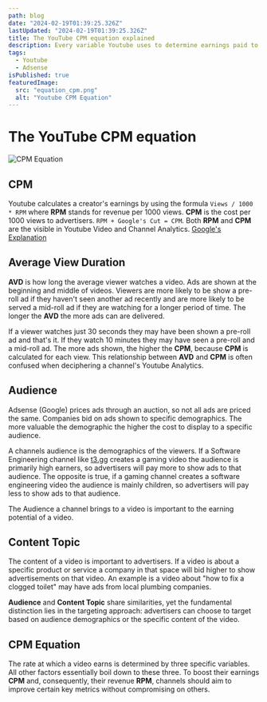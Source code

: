 ```yaml
---
path: blog
date: "2024-02-19T01:39:25.326Z"
lastUpdated: "2024-02-19T01:39:25.326Z"
title: The YouTube CPM equation explained
description: Every variable Youtube uses to determine earnings paid to creators
tags:
  - Youtube
  - Adsense
isPublished: true
featuredImage:
  src: "equation_cpm.png"
  alt: "Youtube CPM Equation"
---
```


# The YouTube CPM equation

![CPM Equation](images/equation_cpm.svg)

## CPM

Youtube calculates a creator's earnings by using the formula `Views / 1000 * RPM` where **RPM** stands for revenue per 1000 views. **CPM** is the cost per 1000 views to advertisers. `RPM + Google's Cut = CPM`. Both **RPM** and **CPM** are the visible in Youtube Video and Channel Analytics. [Google's Explanation](https://support.google.com/youtube/answer/9314357?hl=en)

## Average View Duration

**AVD** is how long the average viewer watches a video. Ads are shown at the beginning and middle of videos. Viewers are more likely to be show a pre-roll ad if they haven't seen another ad recently and are more likely to be served a mid-roll ad if they are watching for a longer period of time. The longer the **AVD** the more ads can are delivered.

If a viewer watches just 30 seconds they may have been shown a pre-roll ad and that's it. If they watch 10 minutes they may have seen a pre-roll and a mid-roll ad. The more ads shown, the higher the **CPM**, because **CPM** is calculated for each view. This relationship between **AVD** and **CPM** is often confused when deciphering a channel's Youtube Analytics.

## Audience

Adsense (Google) prices ads through an auction, so not all ads are priced the same. Companies bid on ads shown to specific demographics. The more valuable the demographic the higher the cost to display to a specific audience.

A channels audience is the demographics of the viewers. If a Software Engineering channel like [t3․gg](https://www.youtube.com/@t3dotgg) creates a gaming video the audience is primarily high earners, so advertisers will pay more to show ads to that audience. The opposite is true, if a gaming channel creates a software engineering video the audience is mainly children, so advertisers will pay less to show ads to that audience.

The Audience a channel brings to a video is important to the earning potential of a video.

## Content Topic

The content of a video is important to advertisers. If a video is about a specific product or service a company in that space will bid higher to show advertisements on that video. An example is a video about "how to fix a clogged toilet" may have ads from local plumbing companies.

**Audience** and **Content Topic** share similarities, yet the fundamental distinction lies in the targeting approach: advertisers can choose to target based on audience demographics or the specific content of the video.

## CPM Equation

The rate at which a video earns is determined by three specific variables. All other factors essentially boil down to these three. To boost their earnings **CPM** and, consequently, their revenue **RPM**, channels should aim to improve certain key metrics without compromising on others.
